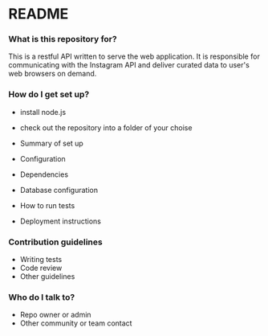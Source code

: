 # README #

### What is this repository for? ###

This is a restful API written to serve the web application. It is responsible for communicating with the Instagram API and deliver curated data to user's web browsers on demand.

### How do I get set up? ###

* install node.js
* check out the repository into a folder of your choise


* Summary of set up
* Configuration
* Dependencies
* Database configuration
* How to run tests
* Deployment instructions

### Contribution guidelines ###

* Writing tests
* Code review
* Other guidelines

### Who do I talk to? ###

* Repo owner or admin
* Other community or team contact
